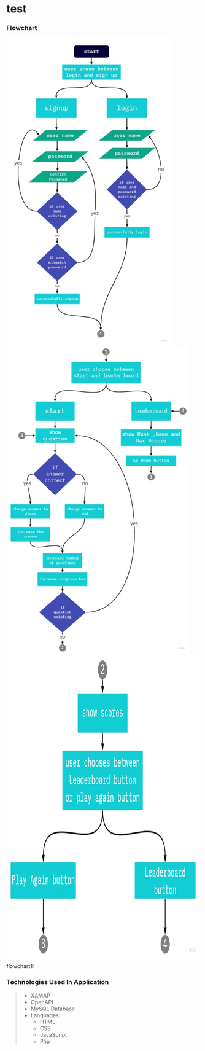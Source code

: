 # test
### Flowchart
<img src="Flowchart1.jpg" height="800">
<img src="Flowchart2.jpg" height="800">
<img src="Flowchart3.jpg" height="800">
flowchart1:


### Technologies Used In Application
>- XAMAP
>- OpenAPI
>- MySQL Database 
>- Languages: 
>   - HTML
>   - CSS
>   - JavaScript 
>   - Php

